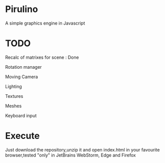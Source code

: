# Pirulino
A simple graphics engine in Javascript

# TODO  
Recalc of matrixes for scene : Done

Rotation manager

Moving Camera

Lighting

Textures

Meshes

Keyboard input

# Execute

Just download the repository,unzip it and open index.html in your favourite browser,tested "only" in JetBrains WebStorm, Edge and Firefox
